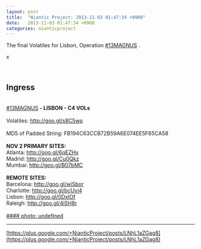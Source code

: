 ```yaml
---
layout: post
title:  "Niantic Project: 2013-11-03 01:47:34 +0900"
date:   2013-11-03 01:47:34 +0900
categories: nianticproject
---
```

The final Volatiles for Lisbon, Operation  [#13MAGNUS](https://plus.google.com/s/%2313MAGNUS "") .

x <div class="shared"><br /><h2>Ingress</h2><br /><a rel="nofollow" class="ot-hashtag" href="https://plus.google.com/s/%2313MAGNUS">#13MAGNUS</a> <b>- LISBON - C4 VOLs</b><br /><br />Volatiles: <a href="http://goo.gl/s8C5wp" class="ot-anchor">http://goo.gl/s8C5wp</a><br /><br />MD5 of Padded String: FB194C63CCB72B59A6E074EE5F65CA58<br /><br /><b>NOV 2 PRIMARY SITES:</b><br />Atlanta: <a href="http://goo.gl/6qEZHx" class="ot-anchor">http://goo.gl/6qEZHx</a> <br />Madrid: <a href="http://goo.gl/Cu0Qkz" class="ot-anchor">http://goo.gl/Cu0Qkz</a> <br />Mumbai: <a href="http://goo.gl/B07bMC" class="ot-anchor">http://goo.gl/B07bMC</a> <br /><br /><b>REMOTE SITES:</b><br />Barcelona: <a href="http://goo.gl/wjSbor" class="ot-anchor">http://goo.gl/wjSbor</a> <br />Charlotte: <a href="http://goo.gl/bcUvi4" class="ot-anchor">http://goo.gl/bcUvi4</a> <br />Lisbon: <a href="http://goo.gl/0DxIOf" class="ot-anchor">http://goo.gl/0DxIOf</a> <br />Raleigh: <a href="http://goo.gl/4iSH8r" class="ot-anchor">http://goo.gl/4iSH8r</a><br /><br /></div>
[#### photo: undefined](https://lh3.googleusercontent.com/-LsnlQRVM1GE/UnUrAFF2G_I/AAAAAAAAXWw/tdvkQiOjREI/13magnus-lisbon-cluster-4.png "")
- - -
[https://plus.google.com/+NianticProject/posts/LNhL1aZGag8](https://plus.google.com/+NianticProject/posts/LNhL1aZGag8)
